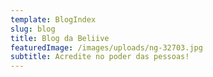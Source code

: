 ```yaml
---
template: BlogIndex
slug: blog
title: Blog da Beliive
featuredImage: /images/uploads/ng-32703.jpg
subtitle: Acredite no poder das pessoas!
---
```


